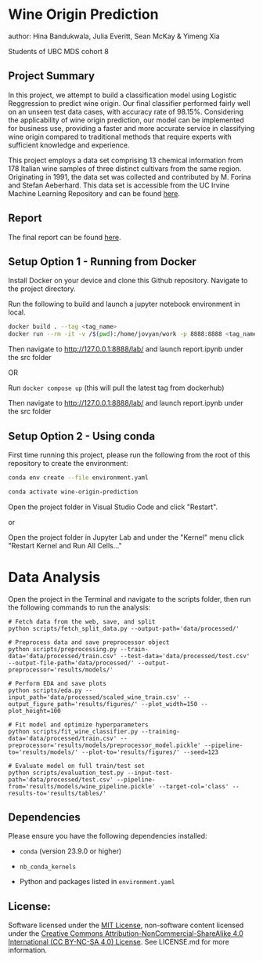 # Wine Origin Prediction

author: Hina Bandukwala, Julia Everitt, Sean McKay & Yimeng Xia

Students of UBC MDS cohort 8

## Project Summary

In this project, we attempt to build a classification model using Logistic Reggression to predict wine origin. Our final classifier performed fairly well on an unseen test data cases, with accuracy rate of 98.15%. Considering the applicability of wine origin prediction, our model can be implemented for business use, providing a faster and more accurate service in classifying wine origin compared to traditional methods that require experts with sufficient knowledge and experience.

This project employs a data set comprising 13 chemical information from 178 Italian wine samples of three distinct cultivars from the same region. Originating in 1991, the data set was collected and contributed by M. Forina and Stefan Aeberhard. This data set is accessible from the UC Irvine Machine Learning Repository and can be found [here](https://archive.ics.uci.edu/dataset/109/wine).

## Report

The final report can be found [here](https://ubc-mds.github.io/wine-origin-prediction/docs/report.html).

## Setup Option 1 - Running from Docker

Install Docker on your device and clone this Github repository. Navigate to the project directory.

Run the following to build and launch a jupyter notebook environment in local.

``` bash
docker build . --tag <tag_name>
docker run --rm -it -v /$(pwd):/home/jovyan/work -p 8888:8888 <tag_name>
```

Then navigate to http://127.0.0.1:8888/lab/ and launch report.ipynb under the src folder

OR

Run `docker compose up` (this will pull the latest tag from dockerhub)

Then navigate to http://127.0.0.1:8888/lab/ and launch report.ipynb under the src folder

## Setup Option 2 - Using conda

First time running this project, please run the following from the root of this repository to create the environment:

``` bash
conda env create --file environment.yaml
```

``` bash
conda activate wine-origin-prediction
```

Open the project folder in Visual Studio Code and click "Restart".

or

Open the project folder in Jupyter Lab and under the "Kernel" menu click "Restart Kernel and Run All Cells..."


# Data Analysis

Open the project in the Terminal and navigate to the scripts folder, then run the following commands to run the analysis:

```
# Fetch data from the web, save, and split
python scripts/fetch_split_data.py --output-path='data/processed/'

# Preprocess data and save preprocessor object
python scripts/preprocessing.py --train-data='data/processed/train.csv' --test-data='data/processed/test.csv' --output-file-path='data/processed/' --output-preprocessor='results/models/'

# Perform EDA and save plots
python scripts/eda.py --input_path='data/processed/scaled_wine_train.csv' --output_figure_path='results/figures/' --plot_width=150 --plot_height=100

# Fit model and optimize hyperparameters
python scripts/fit_wine_classifier.py --training-data='data/processed/train.csv' --preprocessor='results/models/preprocessor_model.pickle' --pipeline-to='results/models/' --plot-to='results/figures/' --seed=123

# Evaluate model on full train/test set
python scripts/evaluation_test.py --input-test-path='data/processed/test.csv' --pipeline-from='results/models/wine_pipeline.pickle' --target-col='class' --results-to='results/tables/'
```

## Dependencies

Please ensure you have the following dependencies installed:

-   `conda` (version 23.9.0 or higher)

-   `nb_conda_kernels`

-   Python and packages listed in `environment.yaml`

## License:

Software licensed under the [MIT License](https://spdx.org/licenses/MIT.html), non-software content licensed under the [Creative Commons Attribution-NonCommercial-ShareAlike 4.0 International (CC BY-NC-SA 4.0) License](https://creativecommons.org/licenses/by-nc-sa/4.0/). See LICENSE.md for more information.
